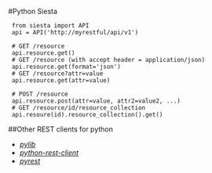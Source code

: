 #Python Siesta

     from siesta import API
     api = API('http://myrestful/api/v1')

     # GET /resource
     api.resource.get()
     # GET /resource (with accept header = application/json)
     api.resource.get(format='json')
     # GET /resource?attr=value
     api.resource.get(attr=value)

     # POST /resource
     api.resource.post(attr=value, attr2=value2, ...)
     # GET /resource/id/resource_collection
     api.resoure(id).resource_collection().get()


##Other REST clients for python

*   [*pylib*](http://example.com/)
*   [*python-rest-client*](http://example.com/)
*   [*pyrest*](http://example.com/)
